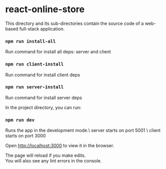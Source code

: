 # react-online-store
This directory and its sub-directories contain the source code of a web-based full-stack application.

### `npm run install-all`
Run command for install all deps: server and client

### `npm run client-install`
Run command for install client deps

### `npm run server-install`
Run command for install server deps

In the project directory, you can run:
### `npm run dev`

Runs the app in the development mode.\ server starts on port 5001 \ client starts on port 3000

Open [http://localhost:3000](http://localhost:3000) to view it in the browser.

The page will reload if you make edits.\
You will also see any lint errors in the console.